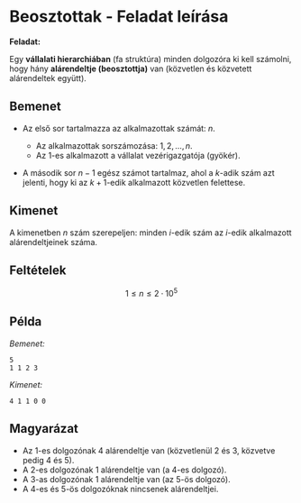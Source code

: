 # Beosztottak - Feladat leírása

**Feladat:**

Egy **vállalati hierarchiában** (fa struktúra) minden dolgozóra ki kell számolni, hogy hány **alárendeltje (beosztottja)** van (közvetlen és közvetett alárendeltek együtt).

## Bemenet

- Az első sor tartalmazza az alkalmazottak számát: $n$.

  - Az alkalmazottak sorszámozása: $1,2,…,n$.
  - Az 1-es alkalmazott a vállalat vezérigazgatója (gyökér).

- A második sor $n−1$ egész számot tartalmaz, ahol a $k$-adik szám azt jelenti, hogy ki az $k+1$-edik alkalmazott közvetlen felettese.

## Kimenet

A kimenetben $n$ szám szerepeljen: minden $i$-edik szám az $i$-edik alkalmazott alárendeltjeinek száma.

## Feltételek

$$1 \leq n\leq 2 \cdot 10^5$$

## Példa

_Bemenet:_

    5
    1 1 2 3

_Kimenet:_

    4 1 1 0 0

## Magyarázat

- Az 1-es dolgozónak 4 alárendeltje van (közvetlenül 2 és 3, közvetve pedig 4 és 5).
- A 2-es dolgozónak 1 alárendeltje van (a 4-es dolgozó).
- A 3-as dolgozónak 1 alárendeltje van (az 5-ös dolgozó).
- A 4-es és 5-ös dolgozóknak nincsenek alárendeltjei.
